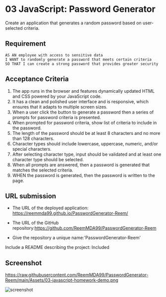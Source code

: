 # 03 JavaScript: Password Generator

Create an application that generates a random password based on user-selected criteria. 



## Requirement

```
AS AN employee with access to sensitive data
I WANT to randomly generate a password that meets certain criteria
SO THAT I can create a strong password that provides greater security
```

## Acceptance Criteria

1. The app runs in the browser and features dynamically updated HTML and CSS powered by your JavaScript code. 
2. It has a clean and polished user interface and is responsive, which ensures that it adapts to multiple screen sizes.
3. When a user click the button to generate a password then a series of prompts for password criteria is presented.
4. When prompted for password criteria, show list of criteria to include in the password.
5. The length of the password should be at least 8 characters and no more than 128 characters.
6. Character types should include lowercase, uppercase, numeric, and/or special characters.
7. After selecting character type, input should be validated and at least one character type should be selected.
8. When all prompts are answered, then a password is generated that matches the selected criteria.
9. WHEN the password is generated, then the password is written to the page.

## URL submission

* The URL of the deployed application: https://reemmda99.github.io/PasswordGenerator-Reem/

* The URL of the GitHub repository:https://github.com/ReemMDA99/PasswordGenerator-Reem

* Give the repository a unique name:'PasswordGenerator-Reem'
 
 Include a README describing the project: Included

 ## Screenshot

https://raw.githubusercontent.com/ReemMDA99/PasswordGenerator-Reem/main/Assets/03-javascript-homework-demo.png

![screenshot](../Assets/03-javascript-homework-demo.png)
